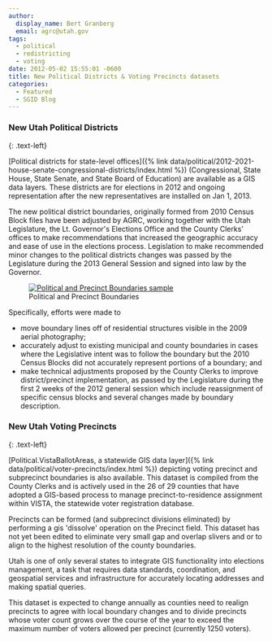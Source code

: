 ```yaml
---
author:
  display_name: Bert Granberg
  email: agrc@utah.gov
tags:
  - political
  - redistricting
  - voting
date: 2012-05-02 15:55:01 -0600
title: New Political Districts & Voting Precincts datasets
categories:
  - Featured
  - SGID Blog
---
```

### New Utah Political Districts
{: .text-left}

[Political districts for state-level offices]({% link data/political/2012-2021-house-senate-congressional-districts/index.html %}) (Congressional, State House, State Senate, and State Board of Education) are available as a GIS data layers. These districts are for elections in 2012 and ongoing representation after the new representatives are installed on Jan 1, 2013.

The new political district boundaries, originally formed from 2010 Census Block files have been adjusted by AGRC, working together with the Utah Legislature, the Lt. Governor's Elections Office and the County Clerks' offices to make recommendations that increased the geographic accuracy and ease of use in the elections process. Legislation to make recommended minor changes to the political districts changes was passed by the Legislature during the 2013 General Session and signed into law by the Governor.

<figure class="caption caption--right">
  <a href="{% link images/political12.png %}">
    <img class="caption__image" title="Political and Precinct Boundaries sample" src="{% link images/political12-300x261.png %}" />
  </a>
  <figcaption class="caption__text">Political and Precinct Boundaries</figcaption>
</figure>

Specifically, efforts were made to

- move boundary lines off of residential structures visible in the 2009 aerial photography;
- accurately adjust to existing municipal and county boundaries in cases where the Legislative intent was to follow the boundary but the 2010 Census Blocks did not accurately represent portions of a boundary; and
- make technical adjustments proposed by the County Clerks to improve district/precinct implementation, as passed by the Legislature during the first 2 weeks of the 2012 general session which include reassignment of specific census blocks and several changes made by boundary description.

### New Utah Voting Precincts
{: .text-left}

[Political.VistaBallotAreas, a statewide GIS data layer]({% link data/political/voter-precincts/index.html %}) depicting voting precinct and subprecinct boundaries is also available. This dataset is compiled from the County Clerks and is actively used in the 26 of 29 counties that have adopted a GIS-based process to manage precinct-to-residence assignment within VISTA, the statewide voter registration database.

Precincts can be formed (and subprecinct divisions eliminated) by performing a gis 'dissolve' operation on the Precinct field. This dataset has not yet been edited to eliminate very small gap and overlap slivers and or to align to the highest resolution of the county boundaries.

Utah is one of only several states to integrate GIS functionality into elections management, a task that requires data standards, coordination, and geospatial services and infrastructure for accurately locating addresses and making spatial queries.

This dataset is expected to change annually as counties need to realign precincts to agree with local boundary changes and to divide precincts whose voter count grows over the course of the year to exceed the maximum number of voters allowed per precinct (currently 1250 voters).
